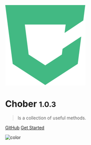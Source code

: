 ![logo](_media/logo.png)

# Chober <small>1.0.3</small>

> Is a collection of useful methods.

[GitHub](https://github.com/BrooonS/chober)
[Get Started](#choberjs)

![color](#fff)
